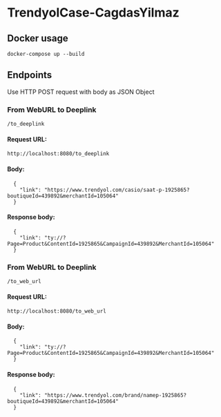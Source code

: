 # TrendyolCase-CagdasYilmaz

## Docker usage
  `docker-compose up --build`
  
## Endpoints
Use HTTP POST request with body as JSON Object

### From WebURL to Deeplink
  `/to_deeplink`
  
  #### Request URL:
  `http://localhost:8080/to_deeplink`
  #### Body:
  ```
    {
      "link": "https://www.trendyol.com/casio/saat-p-1925865?boutiqueId=439892&merchantId=105064"
    }
  ```
  #### Response body:
  ```
    {
      "link": "ty://?Page=Product&ContentId=1925865&CampaignId=439892&MerchantId=105064"
    }
  ```
  
  ### From WebURL to Deeplink
  `/to_web_url`
  
  #### Request URL:
  `http://localhost:8080/to_web_url`
  #### Body:
  ```
    {
      "link": "ty://?Page=Product&ContentId=1925865&CampaignId=439892&MerchantId=105064"
    }
  ```
  
   #### Response body:
  ```
    {
      "link": "https://www.trendyol.com/brand/namep-1925865?boutiqueId=439892&merchantId=105064"
    }
  ```
